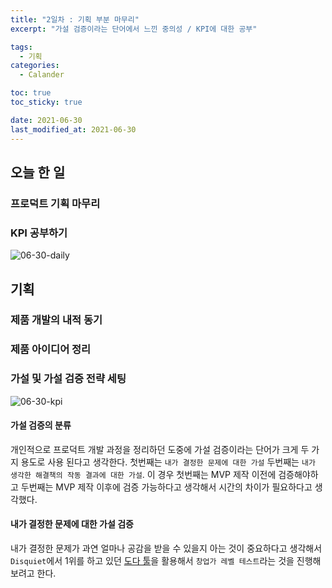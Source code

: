 ```yaml
---
title: "2일차 : 기획 부분 마무리"
excerpt: "가설 검증이라는 단어에서 느낀 중의성 / KPI에 대한 공부"

tags:
  - 기획
categories:
  - Calander

toc: true
toc_sticky: true

date: 2021-06-30
last_modified_at: 2021-06-30
---
```

## 오늘 한 일
### 프로덕트 기획 마무리
### KPI 공부하기
![06-30-daily](https://user-images.githubusercontent.com/73425926/123961408-4601d800-d9eb-11eb-890c-820c735df7bb.jpg)

## 기획
### 제품 개발의 내적 동기
### 제품 아이디어 정리
### 가설 및 가설 검증 전략 세팅
![06-30-kpi](https://user-images.githubusercontent.com/73425926/123961502-65990080-d9eb-11eb-8ff7-1e9f6992e1f9.jpg)
#### 가설 검증의 분류
개인적으로 프로덕트 개발 과정을 정리하던 도중에 가설 검증이라는 단어가 크게 두 가지 용도로 사용 된다고 생각한다. 첫번째는 `내가 결정한 문제에 대한 가설` 두번째는 `내가 생각한 해결책의 작동 결과에 대한 가설`. 이 경우 첫번째는 MVP 제작 이전에 검증해야하고 두번째는 MVP 제작 이후에 검증 가능하다고 생각해서 시간의 차이가 필요하다고 생각했다.
#### 내가 결정한 문제에 대한 가설 검증
내가 결정한 문제가 과연 얼마나 공감을 받을 수 있을지 아는 것이 중요하다고 생각해서 `Disquiet`에서 1위를 하고 있던 [도다 툴](https://www.dodatool.com/)을 활용해서 `창업가 레벨 테스트`라는 것을 진행해보려고 한다.

